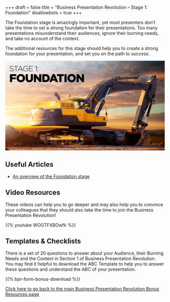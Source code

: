 +++
draft 			= false
title 			= "Business Presentation Revolution – Stage 1: Foundation"
disallowbots		= true
+++

The Foundation stage is amazingly important, yet most presenters don’t take the time to set a strong foundation for their presentations. Too many presentations misunderstand their audiences, ignore their burning needs, and take no account of the context.

The additional resources for this stage should help you to create a strong foundation for your presentation, and set you on the path to success.

![Stage 1 Foundation](stage-1-foundation.jpg)

## Useful Articles

* [An overview of the Foundation stage](https://www.ideasonstage.com/news/2021/06/10/2021-06-10-the_foundation_stage/)

## Video Resources

These videos can help you to go deeper and may also help you to convince your colleagues that they should also take the time to join the Business Presentation Revolution!

{{% youtube WOGTFXBOwfk %}}

## Templates & Checklists

There is a set of 20 questions to answer about your Audience, their Burning Needs and the Context in Section 1 of Business Presentation Revolution. You may find it helpful to download the ABC Template to help you to answer these questions and understand the ABC of your presentation.

{{% bpr-form-bonus-download %}}

[Click here to go back to the main Business Presentation Revolution Bonus Resources page](/business-presentation-revolution/book/bonus-content/)
